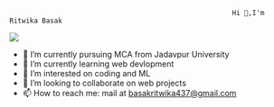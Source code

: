                                                            Hi 👋,I'm Ritwika Basak


<!--
**ritwika2000/ritwika2000** is a ✨ _special_ ✨ repository because its `README.md` (this file) appears on your GitHub profile.

Here are some ideas to get you started:

- 🔭 I’m currently working on ...
- 🌱 I’m currently learning ...
- 👯 I’m looking to collaborate on ...
- 🤔 I’m looking for help with ...
- 💬 Ask me about ...
- 📫 How to reach me: ...
- 😄 Pronouns: ...
- ⚡ Fun fact: ...
-->
![](https://komarev.com/ghpvc/?username=your-github-username&color=brightgreen)
- 🔭 I’m currently pursuing MCA from Jadavpur University
- 🌱 I’m currently learning web devlopment
- 👯 I’m interested on coding and ML
- 👯 I’m looking to collaborate on web projects
- 📫 How to reach me: mail at basakritwika437@gmail.com
